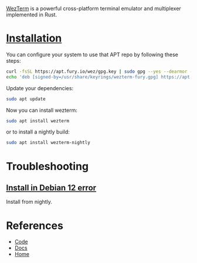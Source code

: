 [WezTerm](https://github.com/wez/wezterm) is a powerful cross-platform terminal emulator and multiplexer implemented in Rust.

# [Installation](https://wezfurlong.org/wezterm/install/linux.html)

You can configure your system to use that APT repo by following these steps:

```bash
curl -fsSL https://apt.fury.io/wez/gpg.key | sudo gpg --yes --dearmor -o /usr/share/keyrings/wezterm-fury.gpg
echo 'deb [signed-by=/usr/share/keyrings/wezterm-fury.gpg] https://apt.fury.io/wez/ * *' | sudo tee /etc/apt/sources.list.d/wezterm.list
```

Update your dependencies:

```bash
sudo apt update
```

Now you can install wezterm:

```bash
sudo apt install wezterm
```

or to install a nightly build:

```bash
sudo apt install wezterm-nightly
```
# Troubleshooting 
## [Install in Debian 12 error](https://github.com/wez/wezterm/issues/3973)
Install from nightly.
# References

- [Code](https://github.com/wez/wezterm)
- [Docs](https://wezfurlong.org/wezterm/index.html)
- [Home](https://wezfurlong.org/wezterm/index.html)
